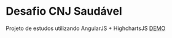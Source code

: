 # Desafio CNJ Saudável
Projeto de estudos utilizando AngularJS + HighchartsJS
[DEMO](http://josecarlosgdacosta.esy.es/desafiocnjsaudavel)
